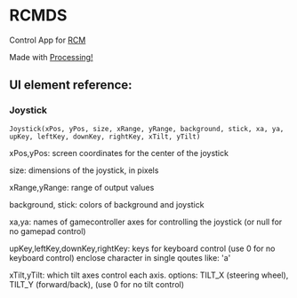 # RCMDS
Control App for [RCM](https://github.com/mpyoutube/rcm)

Made with [Processing!](https://www.processing.org)


## UI element reference:
### Joystick
```
Joystick(xPos, yPos, size, xRange, yRange, background, stick, xa, ya, upKey, leftKey, downKey, rightKey, xTilt, yTilt)
```

xPos,yPos: screen coordinates for the center of the joystick

size: dimensions of the joystick, in pixels

xRange,yRange: range of output values

background, stick: colors of background and joystick

xa,ya: names of gamecontroller axes for controlling the joystick (or null for no gamepad control)

upKey,leftKey,downKey,rightKey: keys for keyboard control (use 0 for no keyboard control) enclose character in single qoutes like: 'a'

xTilt,yTilt: which tilt axes control each axis. options: TILT_X (steering wheel), TILT_Y (forward/back), (use 0 for no tilt control)

